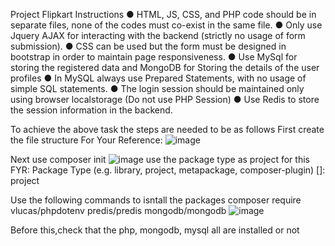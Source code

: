 Project Flipkart
Instructions
● HTML, JS, CSS, and PHP code should be in separate files, none of the codes must co-exist in the same file.
● Only use Jquery AJAX for interacting with the backend (strictly no usage of form submission).
● CSS can be used but the form must be designed in bootstrap in order to maintain page responsiveness.
● Use MySql for storing the registered data and MongoDB for Storing the details of the user profiles
● In MySQL always use Prepared Statements, with no usage of simple SQL statements.
● The login session should be maintained only using browser localstorage (Do not use PHP Session)
● Use Redis to store the session information in the backend.

To achieve the above task the steps are needed to be as follows
First create the file structure
For Your Reference: ![image](https://github.com/IONHAX04/Flipkart-task/assets/93087438/b3eeb82d-9eba-478d-a1ab-a0943f14a149)

Next use composer init
![image](https://github.com/IONHAX04/Flipkart-task/assets/93087438/d2ce839a-3ad5-4ecb-86cc-9e6be9078b47)
use the package type as project for this
FYR: Package Type (e.g. library, project, metapackage, composer-plugin) []: project

Use the following commands to isntall the packages
composer require vlucas/phpdotenv predis/predis mongodb/mongodb
![image](https://github.com/IONHAX04/Flipkart-task/assets/93087438/72a32ebe-719e-468c-acb6-edd9a940a654)

Before this,check that the php, mongodb, mysql all are installed or not
